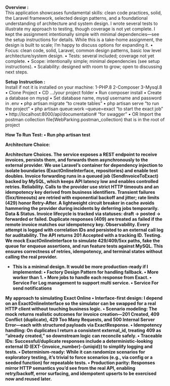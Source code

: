 
<b>Overview :</b>
<br>
This application showcases fundamental skills: clean code practices, solid, the Laravel framework, selected design patterns, and a foundational understanding of architecture and system design. I wrote several tests to illustrate my approach to testing, though coverage is not yet complete. I kept the assignment intentionally simple with minimal dependencies—see the setup instructions for details. While this is a take-home assignment, the design is built to scale; I’m happy to discuss options for expanding it.
    • Focus: clean code, solid, Laravel, common design patterns, basic low level architecture/system design.
    • Tests: several included; coverage not yet complete.
    • Scope: intentionally simple; minimal dependencies (see setup instructions).
    • Scalability: designed with room to grow; open to discussing next steps.


<b>Setup Instruction :</b>
<br>
Install if not it is installed on your machine:
1-PHP.8    2-Composer 3-Mysql.8
    • Clone Project
    • CD .../your project folder
    • Run composer install
    • Create a database on mysql
    • Set database name, mysql username and password in .env
    • php artisan migrate “to create tables”
    • php artisan serve “to run the project” 
    • php artisan queue:work –queue=exact “to start the exact job”
    • http://localhost:8000/api/documentation# “for swagger”
    • OR Import the postman collection file(WebParking.postman_collection) that is in the root of project

<b>How To Run Test:<b>
    • Run php artisan test

<b>Architecture Choice:</b>

Architecture Choices. The service exposes a REST endpoint to receive invoices, persists them, and forwards them asynchronously to the external provider. We use Laravel’s container for dependency injection to isolate boundaries (ExactOnlineInterface, repositories) and enable test doubles. Invoice forwarding runs in a queued job (SendInvoiceToExact) backed by MySQL, which keeps API latency low and enables controlled retries.
Reliability. Calls to the provider use strict HTTP timeouts and an idempotency key derived from business identifiers. Transient failures (5xx/timeouts) are retried with exponential backoff and jitter; rate limits (429) honor Retry-After. A lightweight circuit breaker in cache avoids hammering the provider during incidents by deferring jobs temporarily.
Data & Status. Invoice lifecycle is tracked via statuses: draft → posted → forwarded or failed. 
Duplicate responses (409) are treated as failed if the remote invoice matches our idempotency key. 
Observability. Every attempt is logged with correlation IDs and persisted to an external call log for auditability. The API returns 201 Accepted with a tracking ID.
Testing. We mock ExactOnlineInterface to simulate 429/409/5xx paths, fake the queue for enqueue assertions, and run feature tests against MySQL. This ensures correctness of retries, idempotency, and terminal states without calling the real provider.

* This is a minimal design. It would be more production-ready if I implemented:
    • Factory Design Pattern for handling fallback. 
    • More worker than 1.
    • More jobs to handle each response from Exact.
    • Service For Log management to support multi service. 
    • Service For send notifications

<b>My approach to simulating Exact Online</b>
    • Interface-first design: I depend on an ExactOnlineInterface so the simulator can be swapped for a real HTTP client without touching business logic.
    • Scenario modeling: The mock returns realistic outcomes for invoice creation—201 Created, 409 Conflict (duplicate), 429 Too Many Requests, and 500 Internal Server Error—each with structured payloads via ExactResponse.
    • Idempotency handling: On duplicates I return a consistent external_id, treating 409 as “already created,” so downstream logic can reconcile safely.
    • Traceable IDs: Successful/duplicate responses include a deterministic-looking external ID (EXT-{invoice_number}-{uniqid}) to simplify logging and tests.
    • Determinism-ready: While it can randomize scenarios for exploratory testing, it’s trivial to force scenarios (e.g., via config or a seeded function) for repeatable tests.
    • Production parity: Responses mirror HTTP semantics you’d see from the real API, enabling retry/backoff, error surfacing, and idempotent upserts to be exercised now and reused later.




